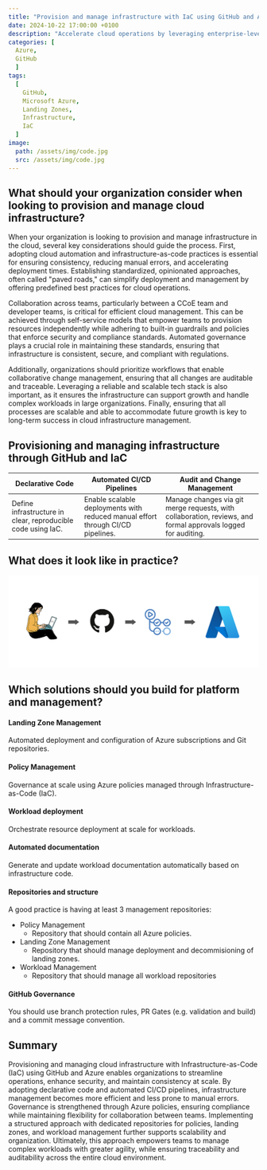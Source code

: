 ```yaml
---
title: "Provision and manage infrastructure with IaC using GitHub and Azure"
date: 2024-10-22 17:00:00 +0100
description: "Accelerate cloud operations by leveraging enterprise-level automation with Infrastructure-as-Code (IaC). Deploy a comprehensive set of best practices and automated procedures using GitHub and Azure to ensure your cloud ecosystem's speed, consistency, security, and compliance."
categories: [
  Azure,
  GitHub
  ]
tags:
  [
    GitHub,
    Microsoft Azure,
    Landing Zones,
    Infrastructure,
    IaC
  ]
image:
  path: /assets/img/code.jpg
  src: /assets/img/code.jpg
---
```


## What should your organization consider when looking to provision and manage cloud infrastructure?

When your organization is looking to provision and manage infrastructure in the cloud, several key considerations should guide the process. First, adopting cloud automation and infrastructure-as-code practices is essential for ensuring consistency, reducing manual errors, and accelerating deployment times. Establishing standardized, opinionated approaches, often called "paved roads," can simplify deployment and management by offering predefined best practices for cloud operations.

Collaboration across teams, particularly between a CCoE team and developer teams, is critical for efficient cloud management. This can be achieved through self-service models that empower teams to provision resources independently while adhering to built-in guardrails and policies that enforce security and compliance standards. Automated governance plays a crucial role in maintaining these standards, ensuring that infrastructure is consistent, secure, and compliant with regulations.

Additionally, organizations should prioritize workflows that enable collaborative change management, ensuring that all changes are auditable and traceable. Leveraging a reliable and scalable tech stack is also important, as it ensures the infrastructure can support growth and handle complex workloads in large organizations. Finally, ensuring that all processes are scalable and able to accommodate future growth is key to long-term success in cloud infrastructure management.

## Provisioning and managing infrastructure through GitHub and IaC

| **Declarative Code** | **Automated CI/CD Pipelines** | **Audit and Change Management** |
|----------------------|-------------------------------|----------------------------------|
| Define infrastructure in clear, reproducible code using IaC. | Enable scalable deployments with reduced manual effort through CI/CD pipelines. | Manage changes via git merge requests, with collaboration, reviews, and formal approvals logged for auditing. |

## What does it look like in practice?
![Infrastructure](/assets/img/infrastructure-provisioning.png "Infrastructure")

## Which solutions should you build for platform and management?
#### Landing Zone Management  
Automated deployment and configuration of Azure subscriptions and Git repositories.

#### Policy Management  
Governance at scale using Azure policies managed through Infrastructure-as-Code (IaC).

#### Workload deployment  
Orchestrate resource deployment at scale for workloads.

#### Automated documentation  
Generate and update workload documentation automatically based on infrastructure code.

#### Repositories and structure   
A good practice is having at least 3 management repositories: 
- Policy Management
  - Repository that should contain all Azure policies.
- Landing Zone Management 
  - Repository that should manage deployment and decommisioning of landing zones.
- Workload Management
  - Repository that should manage all workload repositories 

#### GitHub Governance  
You should use branch protection rules, PR Gates (e.g. validation and build) and a commit message convention.

## Summary
Provisioning and managing cloud infrastructure with Infrastructure-as-Code (IaC) using GitHub and Azure enables organizations to streamline operations, enhance security, and maintain consistency at scale. By adopting declarative code and automated CI/CD pipelines, infrastructure management becomes more efficient and less prone to manual errors. Governance is strengthened through Azure policies, ensuring compliance while maintaining flexibility for collaboration between teams. Implementing a structured approach with dedicated repositories for policies, landing zones, and workload management further supports scalability and organization. Ultimately, this approach empowers teams to manage complex workloads with greater agility, while ensuring traceability and auditability across the entire cloud environment.